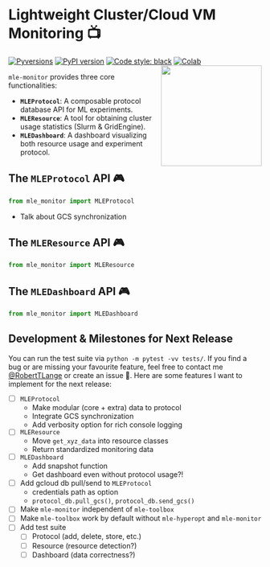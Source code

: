 # Lightweight Cluster/Cloud VM Monitoring 📺
[![Pyversions](https://img.shields.io/pypi/pyversions/mle-monitor.svg?style=flat-square)](https://pypi.python.org/pypi/mle-monitor)
[![PyPI version](https://badge.fury.io/py/mle-monitor.svg)](https://badge.fury.io/py/mle-monitor)
[![Code style: black](https://img.shields.io/badge/code%20style-black-000000.svg)](https://github.com/psf/black)
[![Colab](https://colab.research.google.com/assets/colab-badge.svg)](https://colab.research.google.com/github/RobertTLange/mle-monitor/blob/main/examples/getting_started.ipynb)
<a href="https://github.com/RobertTLange/mle-monitor/blob/main/docs/logo_transparent.png?raw=true"><img src="https://github.com/RobertTLange/mle-monitor/blob/main/docs/logo_transparent.png?raw=true" width="200" align="right" /></a>

`mle-monitor` provides three core functionalities:

- **`MLEProtocol`**: A composable protocol database API for ML experiments.
- **`MLEResource`**: A tool for obtaining cluster usage statistics (Slurm & GridEngine).
- **`MLEDashboard`**: A dashboard visualizing both resource usage and experiment protocol.

## The `MLEProtocol` API 🎮

```python
from mle_monitor import MLEProtocol
```

- Talk about GCS synchronization

## The `MLEResource` API 🎮

```python
from mle_monitor import MLEResource
```

## The `MLEDashboard` API 🎮

```python
from mle_monitor import MLEDashboard
```

## Development & Milestones for Next Release

You can run the test suite via `python -m pytest -vv tests/`. If you find a bug or are missing your favourite feature, feel free to contact me [@RobertTLange](https://twitter.com/RobertTLange) or create an issue :hugs:. Here are some features I want to implement for the next release:

- [ ] `MLEProtocol`
  - Make modular (core + extra) data to protocol
  - Integrate GCS synchronization
  - Add verbosity option for rich console logging
- [ ] `MLEResource`
  - Move `get_xyz_data` into resource classes
  - Return standardized monitoring data
- [ ] `MLEDashboard`
  - Add snapshot function
  - Get dashboard even without protocol usage?!
- [ ] Add gcloud db pull/send to `MLEProtocol`
  - credentials path as option
  - `protocol_db.pull_gcs()`, `protocol_db.send_gcs()`
- [ ] Make `mle-monitor` independent of `mle-toolbox`
- [ ] Make `mle-toolbox` work by default without `mle-hyperopt` and `mle-monitor`
- [ ] Add test suite
  - [ ] Protocol (add, delete, store, etc.)
  - [ ] Resource (resource detection?)
  - [ ] Dashboard (data correctness?)
